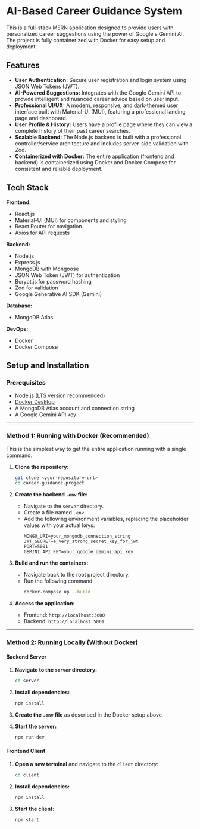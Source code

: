 # AI-Based Career Guidance System

This is a full-stack MERN application designed to provide users with personalized career suggestions using the power of Google's Gemini AI. The project is fully containerized with Docker for easy setup and deployment.

## Features

-   **User Authentication:** Secure user registration and login system using JSON Web Tokens (JWT).
-   **AI-Powered Suggestions:** Integrates with the Google Gemini API to provide intelligent and nuanced career advice based on user input.
-   **Professional UI/UX:** A modern, responsive, and dark-themed user interface built with Material-UI (MUI), featuring a professional landing page and dashboard.
-   **User Profile & History:** Users have a profile page where they can view a complete history of their past career searches.
-   **Scalable Backend:** The Node.js backend is built with a professional controller/service architecture and includes server-side validation with Zod.
-   **Containerized with Docker:** The entire application (frontend and backend) is containerized using Docker and Docker Compose for consistent and reliable deployment.

## Tech Stack

**Frontend:**
-   React.js
-   Material-UI (MUI) for components and styling
-   React Router for navigation
-   Axios for API requests

**Backend:**
-   Node.js
-   Express.js
-   MongoDB with Mongoose
-   JSON Web Token (JWT) for authentication
-   Bcrypt.js for password hashing
-   Zod for validation
-   Google Generative AI SDK (Gemini)

**Database:**
-   MongoDB Atlas

**DevOps:**
-   Docker
-   Docker Compose

## Setup and Installation

### Prerequisites

-   [Node.js](https://nodejs.org/) (LTS version recommended)
-   [Docker Desktop](https://www.docker.com/products/docker-desktop/)
-   A MongoDB Atlas account and connection string
-   A Google Gemini API key

---

### Method 1: Running with Docker (Recommended)

This is the simplest way to get the entire application running with a single command.

1.  **Clone the repository:**
    ```bash
    git clone <your-repository-url>
    cd career-guidance-project
    ```

2.  **Create the backend `.env` file:**
    -   Navigate to the `server` directory.
    -   Create a file named `.env`.
    -   Add the following environment variables, replacing the placeholder values with your actual keys:
        ```env
        MONGO_URI=your_mongodb_connection_string
        JWT_SECRET=a_very_strong_secret_key_for_jwt
        PORT=5001
        GEMINI_API_KEY=your_google_gemini_api_key
        ```

3.  **Build and run the containers:**
    -   Navigate back to the root project directory.
    -   Run the following command:
        ```bash
        docker-compose up --build
        ```

4.  **Access the application:**
    -   Frontend: `http://localhost:3000`
    -   Backend: `http://localhost:5001`

---

### Method 2: Running Locally (Without Docker)

#### Backend Server

1.  **Navigate to the `server` directory:**
    ```bash
    cd server
    ```
2.  **Install dependencies:**
    ```bash
    npm install
    ```
3.  **Create the `.env` file** as described in the Docker setup above.

4.  **Start the server:**
    ```bash
    npm run dev
    ```

#### Frontend Client

1.  **Open a new terminal** and navigate to the `client` directory:
    ```bash
    cd client
    ```
2.  **Install dependencies:**
    ```bash
    npm install
    ```
3.  **Start the client:**
    ```bash
    npm start
    ```
